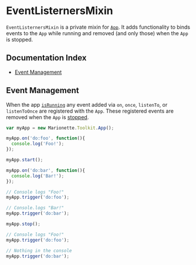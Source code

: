 # EventListernersMixin

`EventListernersMixin` is a private mixin for [`App`](../app.md). It adds functionality to binds events to the `App` while running and removed (and only those) when the `App` is stopped.

## Documentation Index

* [Event Management](#event-management)

## Event Management

When the app [`isRunning`](../app.md#app-isrunning) any event added via
`on`, `once`, `listenTo`, or `listenToOnce` are registered with the `App`.
These registered events are removed when the `App` is [stopped](../app.md#app-stop).

```js
var myApp = new Marionette.Toolkit.App();

myApp.on('do:foo', function(){
  console.log('Foo!');
});

myApp.start();

myApp.on('do:bar', function(){
  console.log('Bar!');
});

// Console logs "Foo!"
myApp.trigger('do:foo');

// Console.logs "Bar!"
myApp.trigger('do:bar');

myApp.stop();

// Console logs "Foo!"
myApp.trigger('do:foo');

// Nothing in the console
myApp.trigger('do:bar');

```
